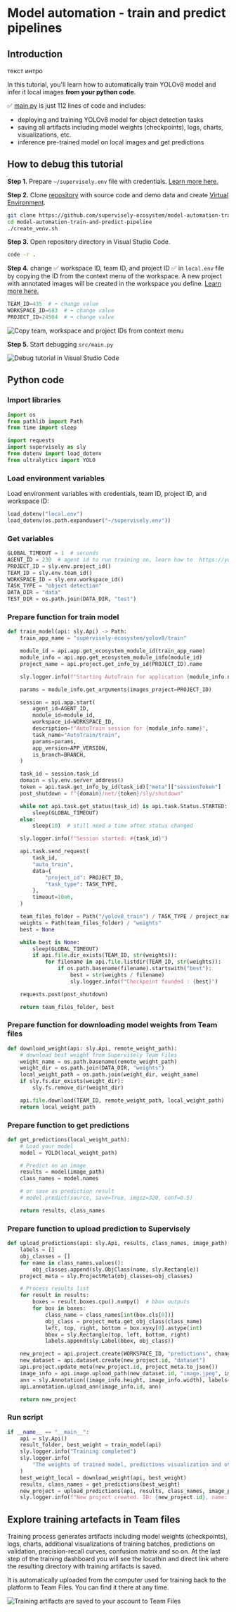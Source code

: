# Model automation - train and predict pipelines

## Introduction

текст интро

In this tutorial, you'll learn how to automatically train YOLOv8 model and infer it local images **from your python code**.

✅ [main.py](https://github.com/supervisely-ecosystem/model-automation-train-and-predict-pipeline/blob/master/src/main.py) is just 112 lines of code and includes:

- deploying and training YOLOv8 model for object detection tasks
- saving all artifacts including model weights (checkpoints), logs, charts, visualizations, etc.
- inference pre-trained model on local images and get predictions

## How to debug this tutorial

**Step 1.** Prepare `~/supervisely.env` file with credentials. [Learn more here.](../../getting-started/basics-of-authentication.md#use-.env-file-recommended)

**Step 2.** Clone [repository](https://github.com/supervisely-ecosystem/model-automation-train-and-predict-pipeline) with source code and demo data and create [Virtual Environment](https://docs.python.org/3/library/venv.html).

```bash
git clone https://github.com/supervisely-ecosystem/model-automation-train-and-predict-pipeline.git
cd model-automation-train-and-predict-pipeline
./create_venv.sh
```

**Step 3.** Open repository directory in Visual Studio Code.&#x20;

```bash
code -r .
```

**Step 4.** change ✅ workspace ID, team ID, and project ID ✅ in `local.env` file by copying the ID from the context menu of the workspace. A new project with annotated images will be created in the workspace you define. [Learn more here.](../../getting-started/environment-variables.md#team_id)

```python
TEAM_ID=435  # ⬅️ change value
WORKSPACE_ID=683  # ⬅️ change value
PROJECT_ID=24504  # ⬅️ change value
```

![Copy team, workspace and project IDs from context menu](https://user-images.githubusercontent.com/79905215/235677740-c117a63d-52a4-4524-8c10-34628557c588.gif)

**Step 5.** Start debugging `src/main.py`&#x20;

![Debug tutorial in Visual Studio Code](https://user-images.githubusercontent.com/79905215/235683475-23838c4c-29b1-4606-a29f-44095253e65a.gif)

## Python code

### Import libraries

```python
import os
from pathlib import Path
from time import sleep

import requests
import supervisely as sly
from dotenv import load_dotenv
from ultralytics import YOLO
```

### Load environment variables

Load environment variables with credentials, team ID, project ID, and workspace ID:

```python
load_dotenv("local.env")
load_dotenv(os.path.expanduser("~/supervisely.env"))
```

### Get variables

```python
GLOBAL_TIMEOUT = 1  # seconds
AGENT_ID = 230  # agent id to run training on, learn how to  https://youtu.be/aO7Zc4kTrVg
PROJECT_ID = sly.env.project_id()
TEAM_ID = sly.env.team_id()
WORKSPACE_ID = sly.env.workspace_id()
TASK_TYPE = "object detection"
DATA_DIR = "data"
TEST_DIR = os.path.join(DATA_DIR, "test")
```

### Prepare function for train model

```python
def train_model(api: sly.Api) -> Path:
    train_app_name = "supervisely-ecosystem/yolov8/train"

    module_id = api.app.get_ecosystem_module_id(train_app_name)
    module_info = api.app.get_ecosystem_module_info(module_id)
    project_name = api.project.get_info_by_id(PROJECT_ID).name

    sly.logger.info(f"Starting AutoTrain for application {module_info.name}")

    params = module_info.get_arguments(images_project=PROJECT_ID)

    session = api.app.start(
        agent_id=AGENT_ID,
        module_id=module_id,
        workspace_id=WORKSPACE_ID,
        description=f"AutoTrain session for {module_info.name}",
        task_name="AutoTrain/train",
        params=params,
        app_version=APP_VERSION,
        is_branch=BRANCH,
    )

    task_id = session.task_id
    domain = sly.env.server_address()
    token = api.task.get_info_by_id(task_id)["meta"]["sessionToken"]
    post_shutdown = f"{domain}/net/{token}/sly/shutdown"

    while not api.task.get_status(task_id) is api.task.Status.STARTED:
        sleep(GLOBAL_TIMEOUT)
    else:
        sleep(10)  # still need a time after status changed

    sly.logger.info(f"Session started: #{task_id}")

    api.task.send_request(
        task_id,
        "auto_train",
        data={
            "project_id": PROJECT_ID,
            "task_type": TASK_TYPE,
        },
        timeout=10e6,
    )

    team_files_folder = Path("/yolov8_train") / TASK_TYPE / project_name / str(task_id)
    weights = Path(team_files_folder) / "weights"
    best = None

    while best is None:
        sleep(GLOBAL_TIMEOUT)
        if api.file.dir_exists(TEAM_ID, str(weights)):
            for filename in api.file.listdir(TEAM_ID, str(weights)):
                if os.path.basename(filename).startswith("best"):
                    best = str(weights / filename)
                    sly.logger.info(f"Checkpoint founded : {best}")

    requests.post(post_shutdown)

    return team_files_folder, best
```

### Prepare function for downloading model weights from Team files

```python
def download_weight(api: sly.Api, remote_weight_path):
    # download best weight from Supervisely Team Files
    weight_name = os.path.basename(remote_weight_path)
    weight_dir = os.path.join(DATA_DIR, "weights")
    local_weight_path = os.path.join(weight_dir, weight_name)
    if sly.fs.dir_exists(weight_dir):
        sly.fs.remove_dir(weight_dir)

    api.file.download(TEAM_ID, remote_weight_path, local_weight_path)
    return local_weight_path
```

### Prepare function to get predictions

```python
def get_predictions(local_weight_path):
    # Load your model
    model = YOLO(local_weight_path)

    # Predict on an image
    results = model(image_path)
    class_names = model.names

    # or save as prediction result
    # model.predict(source, save=True, imgsz=320, conf=0.5)

    return results, class_names
```

### Prepare function to upload prediction to Supervisely

```python
def upload_predictions(api: sly.Api, results, class_names, image_path):
    labels = []
    obj_classes = []
    for name in class_names.values():
        obj_classes.append(sly.ObjClass(name, sly.Rectangle))
    project_meta = sly.ProjectMeta(obj_classes=obj_classes)

    # Process results list
    for result in results:
        boxes = result.boxes.cpu().numpy()  # bbox outputs
        for box in boxes:
            class_name = class_names[int(box.cls[0])]
            obj_class = project_meta.get_obj_class(class_name)
            left, top, right, bottom = box.xyxy[0].astype(int)
            bbox = sly.Rectangle(top, left, bottom, right)
            labels.append(sly.Label(bbox, obj_class))

    new_project = api.project.create(WORKSPACE_ID, "predictions", change_name_if_conflict=True)
    new_dataset = api.dataset.create(new_project.id, "dataset")
    api.project.update_meta(new_project.id, project_meta.to_json())
    image_info = api.image.upload_path(new_dataset.id, "image.jpeg", image_path)
    ann = sly.Annotation((image_info.height, image_info.width), labels=labels)
    api.annotation.upload_ann(image_info.id, ann)

    return new_project
```

### Run script

```python
if __name__ == "__main__":
    api = sly.Api()
    result_folder, best_weight = train_model(api)
    sly.logger.info("Training completed")
    sly.logger.info(
        "The weights of trained model, predictions visualization and other training artifacts can be found in the following Team Files folder:"
    )
    best_weight_local = download_weight(api, best_weight)
    results, class_names = get_predictions(best_weight)
    new_project = upload_predictions(api, results, class_names, image_path)
    sly.logger.info(f"New project created. ID: {new_project.id}, name: {new_project.name}")
```

## Explore training artefacts in Team files

Training process generates artifacts including model weights (checkpoints), logs, charts, additional visualizations of training batches, predictions on validation, precision-recall curves, confusion matrix and so on. At the last step of the training dashboard you will see the locathin and direct link where the resulting directory with training artifacts is saved.

It is automatically uploaded from the computer used for training back to the platform to Team Files. You can find it there at any time.

![Training artifacts are saved to your account to Team Files](https://github.com/supervisely/developer-portal/assets/79905215/993547b1-fcdd-4e12-ab93-93f904168f5d)
